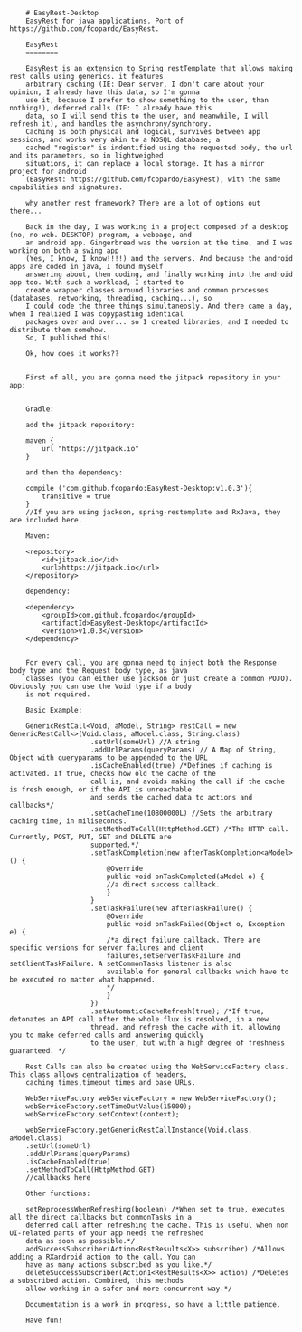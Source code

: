         # EasyRest-Desktop
        EasyRest for java applications. Port of https://github.com/fcopardo/EasyRest. 
        
        EasyRest
        ========
        
        EasyRest is an extension to Spring restTemplate that allows making rest calls using generics. it features 
        arbitrary caching (IE: Dear server, I don't care about your opinion, I already have this data, so I'm gonna 
        use it, because I prefer to show something to the user, than nothing!), deferred calls (IE: I already have this 
        data, so I will send this to the user, and meanwhile, I will refresh it), and handles the asynchrony/synchrony. 
        Caching is both physical and logical, survives between app sessions, and works very akin to a NOSQL database; a 
        cached "register" is indentified using the requested body, the url and its parameters, so in lightweighed 
        situations, it can replace a local storage. It has a mirror project for android 
        (EasyRest: https://github.com/fcopardo/EasyRest), with the same capabilities and signatures.
        
        why another rest framework? There are a lot of options out there...
        
        Back in the day, I was working in a project composed of a desktop (no, no web. DESKTOP) program, a webpage, and 
        an android app. Gingerbread was the version at the time, and I was working on both a swing app 
        (Yes, I know, I know!!!!) and the servers. And because the android apps are coded in java, I found myself 
        answering about, then coding, and finally working into the android app too. With such a workload, I started to 
        create wrapper classes around libraries and common processes (databases, networking, threading, caching...), so 
        I could code the three things simultaneosly. And there came a day, when I realized I was copypasting identical 
        packages over and over... so I created libraries, and I needed to distribute them somehow.
        So, I published this!
        
        Ok, how does it works??
        
               
        First of all, you are gonna need the jitpack repository in your app:
        
        
        Gradle:
        
        add the jitpack repository:
        
        maven { 
            url "https://jitpack.io" 
        }
        
        and then the dependency:
        
        compile ('com.github.fcopardo:EasyRest-Desktop:v1.0.3'){
            transitive = true
        }
        //If you are using jackson, spring-restemplate and RxJava, they are included here.
        
        Maven:
        
        <repository>
            <id>jitpack.io</id>
            <url>https://jitpack.io</url>
        </repository>
        
        dependency:
        
        <dependency>
            <groupId>com.github.fcopardo</groupId>
            <artifactId>EasyRest-Desktop</artifactId>
            <version>v1.0.3</version>
        </dependency>
        
        
        For every call, you are gonna need to inject both the Response body type and the Request body type, as java 
        classes (you can either use jackson or just create a common POJO). Obviously you can use the Void type if a body
        is not required.
        
        Basic Example:
        
        GenericRestCall<Void, aModel, String> restCall = new GenericRestCall<>(Void.class, aModel.class, String.class)
                        .setUrl(someUrl) //A string
                        .addUrlParams(queryParams) // A Map of String, Object with queryparams to be appended to the URL
                        .isCacheEnabled(true) /*Defines if caching is activated. If true, checks how old the cache of the 
                        call is, and avoids making the call if the cache is fresh enough, or if the API is unreachable 
                        and sends the cached data to actions and callbacks*/
                        .setCacheTime(10800000L) //Sets the arbitrary caching time, in miliseconds.
                        .setMethodToCall(HttpMethod.GET) /*The HTTP call. Currently, POST, PUT, GET and DELETE are 
                        supported.*/
                        .setTaskCompletion(new afterTaskCompletion<aModel>() {
                            @Override
                            public void onTaskCompleted(aModel o) {
                            //a direct success callback.
                            }
                        }
                        .setTaskFailure(new afterTaskFailure() {
                            @Override
                            public void onTaskFailed(Object o, Exception e) {
                            /*a direct failure callback. There are specific versions for server failures and client 
                            failures,setServerTaskFailure and setClientTaskFailure. A setCommonTasks listener is also 
                            available for general callbacks which have to be executed no matter what happened.
                            */
                            }
                        })
                        .setAutomaticCacheRefresh(true); /*If true, detonates an API call after the whole flux is resolved, in a new 
                        thread, and refresh the cache with it, allowing you to make deferred calls and answering quickly 
                        to the user, but with a high degree of freshness guaranteed. */
                        
        Rest Calls can also be created using the WebServiceFactory class. This class allows centralization of headers, 
        caching times,timeout times and base URLs.
        
        WebServiceFactory webServiceFactory = new WebServiceFactory();
        webServiceFactory.setTimeOutValue(15000);
        webServiceFactory.setContext(context);

        webServiceFactory.getGenericRestCallInstance(Void.class, aModel.class)
        .setUrl(someUrl)
        .addUrlParams(queryParams)
        .isCacheEnabled(true)
        .setMethodToCall(HttpMethod.GET)
        //callbacks here

        Other functions:

        setReprocessWhenRefreshing(boolean) /*When set to true, executes all the direct callbacks but commonTasks in a 
        deferred call after refreshing the cache. This is useful when non UI-related parts of your app needs the refreshed 
        data as soon as possible.*/
        addSuccessSubscriber(Action<RestResults<X>> subscriber) /*Allows adding a RXandroid action to the call. You can 
        have as many actions subscribed as you like.*/
        deleteSuccessSubscriber(Action1<RestResults<X>> action) /*Deletes a subscribed action. Combined, this methods 
        allow working in a safer and more concurrent way.*/

        Documentation is a work in progress, so have a little patience.

        Have fun!
